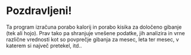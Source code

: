 # Pozdravljeni!
Ta program izračuna porabo kalorij in porabo kisika za določeno gibanje (tek ali hojo). Prav tako pa shranjuje vnešene podatke, jih analizira in vrne različne vrednosti kot so povprečje gibanja za mesec, leta ter mesec, v katerem si največ pretekel, itd..
